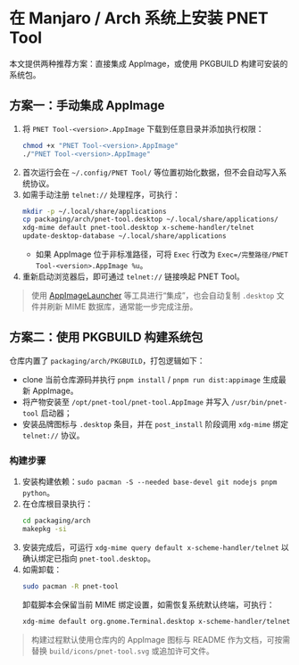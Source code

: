 # 在 Manjaro / Arch 系统上安装 PNET Tool

本文提供两种推荐方案：直接集成 AppImage，或使用 PKGBUILD 构建可安装的系统包。

## 方案一：手动集成 AppImage

1. 将 `PNET Tool-<version>.AppImage` 下载到任意目录并添加执行权限：
   ```bash
   chmod +x "PNET Tool-<version>.AppImage"
   ./"PNET Tool-<version>.AppImage"
   ```
2. 首次运行会在 `~/.config/PNET Tool/` 等位置初始化数据，但不会自动写入系统协议。
3. 如需手动注册 `telnet://` 处理程序，可执行：
   ```bash
   mkdir -p ~/.local/share/applications
   cp packaging/arch/pnet-tool.desktop ~/.local/share/applications/
   xdg-mime default pnet-tool.desktop x-scheme-handler/telnet
   update-desktop-database ~/.local/share/applications
   ```
   - 如果 AppImage 位于非标准路径，可将 `Exec` 行改为 `Exec=/完整路径/PNET Tool-<version>.AppImage %u`。
4. 重新启动浏览器后，即可通过 `telnet://` 链接唤起 PNET Tool。

> 使用 [AppImageLauncher](https://github.com/TheAssassin/AppImageLauncher) 等工具进行“集成”，也会自动复制 `.desktop` 文件并刷新 MIME 数据库，通常能一步完成注册。

## 方案二：使用 PKGBUILD 构建系统包

仓库内置了 `packaging/arch/PKGBUILD`，打包逻辑如下：
- clone 当前仓库源码并执行 `pnpm install` / `pnpm run dist:appimage` 生成最新 AppImage。
- 将产物安装至 `/opt/pnet-tool/pnet-tool.AppImage` 并写入 `/usr/bin/pnet-tool` 启动器；
- 安装品牌图标与 `.desktop` 条目，并在 `post_install` 阶段调用 `xdg-mime` 绑定 `telnet://` 协议。

### 构建步骤
1. 安装构建依赖：`sudo pacman -S --needed base-devel git nodejs pnpm python`。
2. 在仓库根目录执行：
   ```bash
   cd packaging/arch
   makepkg -si
   ```
3. 安装完成后，可运行 `xdg-mime query default x-scheme-handler/telnet` 以确认绑定已指向 `pnet-tool.desktop`。
4. 如需卸载：
   ```bash
   sudo pacman -R pnet-tool
   ```
   卸载脚本会保留当前 MIME 绑定设置，如需恢复系统默认终端，可执行：
   ```bash
   xdg-mime default org.gnome.Terminal.desktop x-scheme-handler/telnet
   ```

> 构建过程默认使用仓库内的 AppImage 图标与 README 作为文档，可按需替换 `build/icons/pnet-tool.svg` 或追加许可文件。
